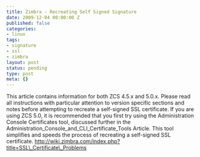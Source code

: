 ```yaml
---
title: Zimbra - Recreating Self Signed Signature
date: 2009-12-04 00:00:00 Z
published: false
categories:
- linux
tags:
- signature
- ssl
- zimbra
layout: post
status: pending
type: post
meta: {}
---
```


This article contains information for both ZCS 4.5.x and 5.0.x. Please read all instructions with particular attention to version specific sections and notes before attempting to recreate a self-signed SSL certificate. If you are using ZCS 5.0, it is recommended that you first try using the Administration Console Certificates tool, discussed further in the Administration\_Console\_and\_CLI\_Certificate\_Tools Article. This tool simplifies and speeds the process of recreating a self-signed SSL certificate. http://wiki.zimbra.com/index.php?title=SSL\_Certificate\_Problems

